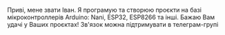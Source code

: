 Приві, мене звати Іван. Я програмую та створюю проєкти на базі мікроконтроллерів Arduino: Nani, ESP32, ESP8266 та інші. 
Бажаю Вам удачі у Ваших проєктах!
Зв'язок можна підтримувати в телеграм-групі 
